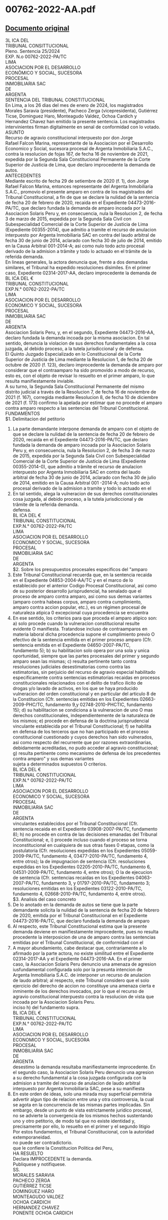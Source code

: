 
00762-2022-AA.pdf
=================
  
[Documento original](https://tc.gob.pe/jurisprudencia/2024/00762-2022-AA.pdf)  
---  
3L ICA DEL  
TRIBUNAL CONSITTUCIONAL  
Pleno. Sentencia 25/2024  
EXP. N.o 00762-2022-PA/TC  
LIMA  
ASOCIACION POR EL DESARROLLO  
ECONÔMICO Y SOCIAL, SUCESORA  
PROCESAL  
INMOBILIARIA SAC  
DE  
ARGENTA  
SENTENCIA DEL TRIBUNAL CONSTITUCIONAL  
En Lima, a los 26 dias del mes de enero de 2024, los magistrados  
Morales Saravia (presidente), Pacheco Zerga (vicepresidenta), Gutiérrez  
Ticse, Dominguez Haro, Monteagudo Valdez, Ochoa Cardich y  
Hernandez Chavez han emitido la presente sentencia. Los magistrados  
intervinientes firman digitalmente en senal de conformidad con lo votado.  
ASUNTO  
Recurso de agravio constitucional interpuesto por don Jorge  
Rafael Falcon Marina, representante de la Asociacion por el Desarrollo  
Economico y Social, sucesora procesal de Argenta Inmobiliaria S.A.C.,  
contra la resolucion de fojas 167, de fecha 16 de noviembre de 2021,  
expedida por la Segunda Sala Constitucional Permanente de la Corte  
Superior de Justicia de Lima, que declaro improcedente la demanda de  
autos.  
ANTECEDENTES  
Mediante escrito de fecha 29 de setiembre de 2020 (f. 1), don Jorge  
Rafael Falcon Marina, entonces representante del Argenta Inmobiliaria  
S.A.C., promovio el presente amparo en contra de los magistrados del  
Tribunal Constitucional, a fin de que se declare la nulidad de la sentencia  
de fecha 20 de febrero de 2020, recaida en el Expediente 04473-2016-  
PA/TC, que declaro fundada la demanda de amparo incoada por la  
Asociacion Solaris Peru y, en consecuencia, nula la Resolucion 2, de fecha  
3 de marzo de 2015, expedida por la Segunda Sala Civil con  
Subespecialidad Comercial de la Corte Superior de Justicia de Lima  
(Expediente 00355-2014), que admitio a tramite el recurso de anulacion  
interpuesto por Argenta Inmobiliaria SAC en contra del laudo arbitral de  
fecha 30 de junio de 2014, aclarado con fecha 30 de julio de 2014, emitido  
en la Causa Arbitral 001-2014-A; asi como nulo todo acto procesal  
derivado de la admision a trâmite y todo lo actuado en el trâmite de la  
referida demanda.  
En lineas generales, la actora denuncia que, frente a dos demandas  
similares, el Tribunal ha expedido resoluciones disimiles. En el primer  
caso, Expediente 02314-2017-AA, declaro improcedente la demanda de  
BL ICA DEL €  
TRIBUNAL CONSTITUCIONAL  
EXP.N.° 00762-2022-PA/TC  
LIMA  
ASOCIACION POR EL DESARROLLO  
ECONOMICO Y SOCIAL, SUCESORA  
PROCESAL  
INMOBILIARIA SAC  
DE  
ARGENTA  
Asociacion Solaris Peru, y, en el segundo, Expediente 04473-2016-AA,  
declaro fundada la demanda incoada por la misma asociacion. En tal  
sentido, denuncia la violacion de sus derechos fundamentales a la cosa  
juzgada, al debido proceso, a la tutela jurisdiccional y de defensa.  
El Quinto Juzgado Especializado en lo Constitucional de la Corte  
Superior de Justicia de Lima mediante la Resolucion 1, de fecha 20 de  
octubre de 2020 (f. 123), declaro improcedente la demanda de amparo por  
considerar que el contraamparo ha sido promovido a modo de recurso,  
esto es, con el objeto de revisar lo resuelto en el primer amparo, lo que  
resulta manifiestamente inviable.  
A su turno, la Segunda Sala Constitucional Permanente del mismo  
distrito judicial a través de la Resolucion 7, de fecha 16 de noviembre de  
2021 (f. 167), corregida mediante Resolucion 8, de fecha 10 de diciembre  
de 2021 (f. 173) confirmo la apelada por estimar que no procede el amparo  
contra amparo respecto a las sentencias del Tribunal Constitucional.  
FUNDAMENTOS  
$1. Delimitacion del petitorio  
1. La parte demandante interpone demanda de amparo con el objeto de  
que se declare la nulidad de la sentencia de fecha 20 de febrero de  
2020, recaida en el Expediente 04473-2016-PA/TC, que declaro  
fundada la demanda de amparo incoada por la Asociacion Solaris  
Peru y, en consecuencia, nula la Resolucion 2, de fecha 3 de marzo  
de 2015, expedida por la Segunda Sala Civil con Subespecialidad  
Comercial de la Corte Superior de Justicia de Lima (Expediente  
00355-2014-0), que admitio a trâmite el recurso de anulacion  
interpuesto por Argenta Inmobiliaria SAC en contra del laudo  
arbitral de fecha 30 de junio de 2014, aclarado con fecha 30 de julio  
de 2014, emitido en la Causa Arbitral 001 -2014-A; nulo todo acto  
procesal derivado de la admision a tramite y todo lo actuado en el  
2. En tal sentido, alega la vulneracion de sus derechos constitucionales  
cosa juzgada, al debido proceso, a la tutela jurisdiccional y de  
trâmite de la referida demanda.  
defensa.  
BL ICA DEL €  
TRIBUNAL CONSTITUCIONAL  
EXP.N.° 00762-2022-PA/TC  
LIMA  
ASOCIACION POR EL DESARROLLO  
ECONOMICO Y SOCIAL, SUCESORA  
PROCESAL  
INMOBILIARIA SAC  
DE  
ARGENTA  
$2. Sobre los presupuestos procesales especificos del "amparo  
3. Este Tribunal Constitucional recuerda que, en la sentencia recaida  
en el Expediente 04853-2004-AA/TC y en el marco de lo  
establecido por el anterior Codigo Procesal Constitucional, asi como  
de su posterior desarrollo jurisprudencial, ha senalado que el  
proceso de amparo contra amparo, asi como sus demas variantes  
(amparo contra habeas corpus, amparo contra cumplimiento,  
amparo contra accion popular, etc.), es un régimen procesal de  
naturaleza atipica 0 excepcional cuya procedencia se encuentra  
4. En ese sentido, los criterios para que proceda el amparo atipico son:  
a) solo procede cuando la vulneracion constitucional resulte  
evidente O manifiesta. Tratandose incluso de contraamparos en  
materia laboral dicha procedencia supone el cumplimiento previo O  
efectivo de la sentencia emitida en el primer proceso amparo (Cfr.  
sentencia emitida en el Expediente 04650-2007-PA/TC,  
fundamento 5); b) su habilitacion solo opera por una sola y unica  
oportunidad, siempre que las partes procesales del primer y segundo  
amparo sean las mismas; c) resulta pertinente tanto contra  
resoluciones judiciales desestimatorias como contra las  
estimatorias, sin perjuicio del recurso de agravio especial habilitado  
especificamente contra sentencias estimatorias recaidas en procesos  
constitucionales relacionados con el delito de trafico ilicito de  
drogas y/o lavado de activos, en los que se haya producido  
vulneracion del orden constitucional y en particular del articulo 8 de  
la Constitucion (Cfr. sentencias emitidas en los Expedientes 02663-  
2009-PHC/TC, fundamento 9,y 02748-2010-PHCTIC, fundamento  
15); d) su habilitacion se condiciona a la vulneracion de uno O mas  
derechos constitucionales, independientemente de la naturaleza de  
los mismos; e) procede en defensa de la doctrina jurisprudencial  
vinculante establecida por el Tribunal Constitucional; f) se habilita  
en defensa de los terceros que no han participado en el proceso  
constitucional cuestionado y cuyos derechos han sido vulnerados,  
asi como respecto del recurrente que por razones extraordinarias,  
debidamente acreditadas, no pudo acceder al agravio constitucional;  
g) resulta pertinente como mecanismo de defensa de los precedentes  
contra amparo" y sus demas variantes  
sujeta a determinados supuestos O criterios.  
BL ICA DEL €  
TRIBUNAL CONSTITUCIONAL  
EXP.N.° 00762-2022-PA/TC  
LIMA  
ASOCIACION POR EL DESARROLLO  
ECONOMICO Y SOCIAL, SUCESORA  
PROCESAL  
INMOBILIARIA SAC  
DE  
ARGENTA  
vinculantes establecidos por el Tribunal Constitucional (Cfr.  
sentencia recaida en el Expediente 03908-2007-PA/TC, fundamento  
8); h) no procede en contra de las decisiones emanadas del Tribunal  
Constitucional; e, i) procede incluso cuando el proceso se torna  
inconstitucional en cualquiera de sus otras fases 0 etapas, como la  
postulatoria (Cfr. resoluciones expedidas en los Expedientes 05059-  
2009-PA/TC, fundamento 4, 03477-2010-PA/TC, fundamento 4,  
entre otros); la de impugnacion de sentencia (Cfr. resoluciones  
expedidas en los Expedientes 02205-2010-PA/TC, fundamento 6,  
04531-2009-PA/TC, fundamento 4, entre otros); O la de ejecucion  
de sentencia (Cfr. sentencias recaidas en los Expedientes 04063-  
2007-PA/TC, fundamento 3, y 01797-2010-PA/TC, fundamento 3;  
resoluciones emitidas en los Expedientes 03122-2010-PA/TC,  
fundamento 4, 02668-2010-PA/TC, fundamento 4, entre otros).  
$3. Analisis del caso concreto  
5. De lo anotado en la demanda de autos se tiene que la parte  
demandante solicita la nulidad de la sentencia de fecha 20 de febrero  
de 2020, emitida por el Tribunal Constitucional en el Expediente  
04473-2016-PA/TC, que declaro fundada la demanda de amparo  
6. Al respecto, este Tribunal Constitucional estima que la presente  
demanda deviene en manifiestamente improcedente, pues no resulta  
procedente la interposicion de una de amparo contra las sentencias  
emitidas por el Tribunal Constitucional, de conformidad con el  
7. A mayor abundamiento, cabe destacar que, contrariamente a lo  
afirmado por la parte actora, no existe similitud entre el Expediente  
02314-2017-AA y el Expediente 04473-2016-AA. En el primer  
caso, la Asociacion Solaris Peru denuncio una amenaza de agresion  
iusfundamental configurada solo por la presunta intencion de  
Argenta Inmobiliaria S.A.C. de interponer un recurso de anulacion  
de laudo arbitral; al respecto, este Tribunal considero que el solo  
ejercicio del derecho de accion no constituye una amenaza cierta e  
inminente de los derechos invocados, por lo que el recurso de  
agravio constitucional interpuesto contra la resolucion de vista que  
incoada por la Asociacion Solaris Peru.  
inciso h) del fundamento supra.  
BL ICA DEL €  
TRIBUNAL CONSTITUCIONAL  
EXP.N.° 00762-2022-PA/TC  
LIMA  
ASOCIACION POR EL DESARROLLO  
ECONOMICO Y SOCIAL, SUCESORA  
PROCESAL  
INMOBILIARIA SAC  
DE  
ARGENTA  
desestimo la demanda resultaba manifiestamente improcedente. En  
el segundo caso, la Asociacion Solaris Peru denuncio una agresion  
a su derecho fundamental a la cosa juzgada configurada con la  
admision a tramite del recurso de anulacion de laudo arbitral  
interpuesto por Argenta Inmobiliaria SAC, pese a su manifiesta  
8. En este orden de ideas, solo una mirada muy superficial permitiria  
advertir algun tipo de relacion entre una y otra controversia, la cual  
se agota en la concurrencia de las mismas partes implicadas. Sin  
embargo, desde un punto de vista estrictamente juridico procesal,  
no se advierte la convergencia de los mismos hechos sustentando  
uno y otro petitorio, de modo tal que no existe identidad y,  
precisamente por ello, lo resuelto en el primer y el segundo litigio  
Por estos fundamentos, el Tribunal Constitucional, con la autoridad  
extemporaneidad.  
no puede ser contradictorio.  
que le confiere la Constitucion Politica del Peru,  
HA RESUELTO  
Declara IMPROCEDENTE la demanda.  
Publiquese y notifiquese.  
SS.  
MORALES SARAVIA  
PACHECO ZERGA  
GUTIÉRREZ TICSE  
DOMINGUEZ HARO  
MONTEAGUDO VALDEZ  
OCHOA CARDICH  
HERNANDEZ CHAVEZ  
PONENTE OCHOA CARDICH